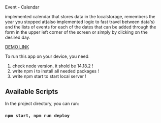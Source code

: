Event - Calendar

implemented calendar that stores data in the localstorage, remembers the year you stopped at(also implemented logic to fast travel between data's) and the lists of events for each of the dates that can be added through the form in the upper left corner of the screen or simply by clicking on the desired day.

[DEMO LINK](https://sh1gatsu.github.io/Holy-Water/) 

To run this app on your device, you need:
1) check node version, it shold be 14.18.2 !
2) write npm i to install all needed packages !
3) write npm start to start local server !

## Available Scripts

In the project directory, you can run:

### `npm start, npm run deploy`

